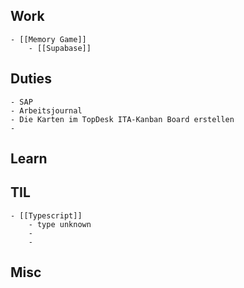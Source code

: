 ## Work
	- [[Memory Game]]
		- [[Supabase]]
## Duties
	- SAP
	- Arbeitsjournal
	- Die Karten im TopDesk ITA-Kanban Board erstellen
	-
## Learn
## TIL
	- [[Typescript]]
		- type unknown
		-
		-
## Misc